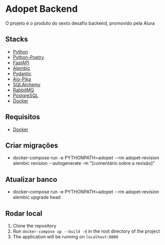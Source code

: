 # Adopet Backend

O projeto é o produto do sexto desafio backend, promovido pela Alura

## Stacks

- [Python](https://go.dev)
- [Python-Poetry](https://python-poetry.org/docs/repositories/)
- [FastAPI](https://fastapi.tiangolo.com/)
- [Alembic](https://alembic.sqlalchemy.org/en/latest/)
- [Pydantic](https://docs.pydantic.dev/)
- [Aio-Pika](https://aio-pika.readthedocs.io/en/latest/)
- [SQLAlchemy ](https://www.sqlalchemy.org/)
- [RabbitMQ](https://www.rabbitmq.com/)
- [PostgreSQL](https://www.postgresql.org/)
- [Docker](https://www.docker.com/)

## Requisitos

- [Docker](https://www.docker.com/)

## Criar migrações

* docker-compose run -e PYTHONPATH=adopet --rm adopet-revision alembic revision --autogenerate -m "[comentário sobre a revisão]"

## Atualizar banco
* docker-compose run -e PYTHONPATH=adopet --rm adopet-revision alembic upgrade head

## Rodar local

1. Clone the repository
2. Run `docker-compose up --build -d` in the root directory of the project
3. The application will be running on `localhost:8080`